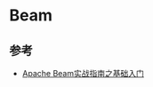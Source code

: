 # Beam

## 参考

* [Apache Beam实战指南之基础入门](https://mp.weixin.qq.com/s?__biz=MzU1NDA4NjU2MA==&mid=2247486109&amp;idx=1&amp;sn=07505c089eda36bfa474827ad577ae61)
